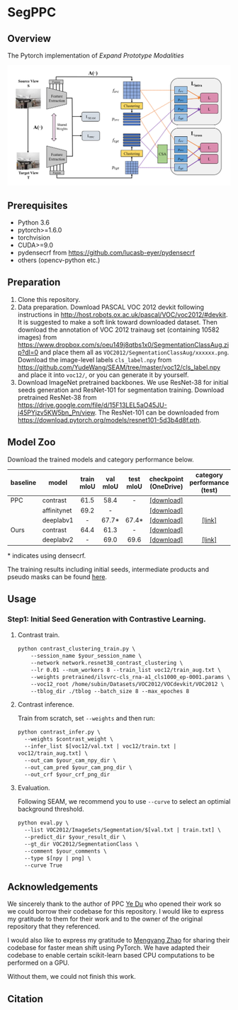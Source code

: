 # SegPPC

## Overview
The Pytorch implementation of _Expand Prototype Modalities_


<!-- >Though image-level weakly supervised semantic segmentation (WSSS) has achieved great progress with Class Activation Maps (CAMs) as the cornerstone, the large supervision gap between classification and segmentation still hampers the model to generate more complete and precise pseudo masks for segmentation. In this study, we propose weakly-supervised pixel-to-prototype contrast that can provide pixel-level supervisory signals to narrow the gap. Guided by two intuitive priors, our method is executed across different views and within per single view of an image, aiming to impose cross-view feature semantic consistency regularization and facilitate intra(inter)-class compactness(dispersion) of the feature space. Our method can be seamlessly incorporated into existing WSSS models without any changes to the base networks and does not incur any extra inference burden. Extensive experiments manifest that our method consistently improves two strong baselines by large margins, demonstrating the effectiveness. -->
<img width="801" alt="图片" src="imgs/overview_1.png">


## Prerequisites
- Python 3.6
- pytorch>=1.6.0
- torchvision
- CUDA>=9.0
- pydensecrf from https://github.com/lucasb-eyer/pydensecrf
- others (opencv-python etc.)


## Preparation

1. Clone this repository.
2. Data preparation.
   Download PASCAL VOC 2012 devkit following instructions in http://host.robots.ox.ac.uk/pascal/VOC/voc2012/#devkit. 
   It is suggested to make a soft link toward downloaded dataset. 
   Then download the annotation of VOC 2012 trainaug set (containing 10582 images) from https://www.dropbox.com/s/oeu149j8qtbs1x0/SegmentationClassAug.zip?dl=0 and place them all as ```VOC2012/SegmentationClassAug/xxxxxx.png```. 
   Download the image-level labels ```cls_label.npy``` from https://github.com/YudeWang/SEAM/tree/master/voc12/cls_label.npy and place it into ```voc12/```, or you can generate it by yourself.
3. Download ImageNet pretrained backbones.
   We use ResNet-38 for initial seeds generation and ResNet-101 for segmentation training. 
   Download pretrained ResNet-38 from https://drive.google.com/file/d/15F13LEL5aO45JU-j45PYjzv5KW5bn_Pn/view.
   The ResNet-101 can be downloaded from https://download.pytorch.org/models/resnet101-5d3b4d8f.pth.
 

## Model Zoo
   Download the trained models and category performance below.
   
   | baseline | model       | train mIoU | val mIoU | test mIoU |   checkpoint (OneDrive)   |       category performance (test)                     |
| -------- | ----------- | :---------: | :-------: | :---------: | :------------: | :----------------------------------------------------------: |
| PPC      | contrast    |    61.5     |   58.4    |      -      | [[download]](https://1drv.ms/u/s!AgGL9MGcRHv0mQSKoJ6CDU0cMjd2?e=dFlHgN) |                                                              |
|          | affinitynet |    69.2     |     -     |             | [[download]](https://1drv.ms/u/s!AgGL9MGcRHv0mQXi0SSkbUc2sl8o?e=AY7AzX) |                                                              |
|          | deeplabv1   |      -      |   67.7*   |    67.4*    | [[download]](https://1drv.ms/u/s!AgGL9MGcRHv0mQgpb3QawPCsKPe9?e=4vly0H) | [[link]](http://host.robots.ox.ac.uk:8080/anonymous/FVG7VK.html) |
| Ours     | contrast    |    64.4     |     61.3     |      -      | [[download]](https://) |                                                              |
|          | deeplabv2   |      -      |   69.0   |    69.6    | [[download]](https://) | [[link]](http://) |

 \* indicates using densecrf.

   The training results including initial seeds, intermediate products and pseudo masks can be found [here](https://drive.google.com/file/d/1TFw-e6P2tG3AYUgBLTw1pO0NVuBoXi4p/view?usp=sharing).

## Usage

### Step1: Initial Seed Generation with Contrastive Learning.
1. Contrast train.
   ```
   python contrast_clustering_train.py \
       --session_name $your_session_name \
       --network network.resnet38_contrast_clustering \
       --lr 0.01 --num_workers 8 --train_list voc12/train_aug.txt \
       --weights pretrained/ilsvrc-cls_rna-a1_cls1000_ep-0001.params \
       --voc12_root /home/subin/Datasets/VOC2012/VOCdevkit/VOC2012 \
       --tblog_dir ./tblog --batch_size 8 --max_epoches 8
   ```

2. Contrast inference.

   Train from scratch, set ```--weights``` and then run:
   ```
   python contrast_infer.py \
     --weights $contrast_weight \ 
     --infer_list $[voc12/val.txt | voc12/train.txt | voc12/train_aug.txt] \
     --out_cam $your_cam_npy_dir \
     --out_cam_pred $your_cam_png_dir \
     --out_crf $your_crf_png_dir
   ```

3. Evaluation.

   Following SEAM, we recommend you to use ```--curve``` to select an optimial background threshold.
   ```
   python eval.py \
     --list VOC2012/ImageSets/Segmentation/$[val.txt | train.txt] \
     --predict_dir $your_result_dir \
     --gt_dir VOC2012/SegmentationClass \
     --comment $your_comments \
     --type $[npy | png] \
     --curve True
   ```

<!-- ### Step2: Refine with AffinityNet.
1. Preparation.

   Prepare the files (```la_crf_dir``` and ```ha_crf_dir```) needed for training AffinityNet. You can also use our processed crf outputs with ```alpha=la/ha``` from [here]().
   ```
   python aff_prepare.py \
     --voc12_root VOC2012 \
     --cam_dir $your_cam_npy_dir \
     --out_crf $your_crf_alpha_dir 
   ```

2. AffinityNet train.
   ```
   python aff_train.py \
     --weights $pretrained_model \
     --voc12_root VOC2012 \
     --la_crf_dir $your_la_crf_dir \
     --ha_crf_dir $your_ha_crf_dir \
     --session_name $your_session_name
   ```

3. Random walk propagation & Evaluation.

   Use the trained AffinityNet to conduct RandomWalk for refining the CAMs from Step1. Trained model can be found in Model Zoo.
   ```
   python aff_infer.py \
     --weights $aff_weights \
     --voc12_root VOC2012 \
     --infer_list $[voc12/val.txt | voc12/train.txt] \
     --cam_dir $your_cam_dir \
     --out_rw $your_rw_dir
   ```

4. Pseudo mask generation. 
   Generate the pseudo masks for training the DeepLab Model. Dense CRF is used in this step.
   ```
   python aff_infer.py \
     --weights $aff_weights \
     --infer_list voc12/trainaug.txt \
     --cam_dir $your_cam_dir \
     --voc12_root VOC2012 \
     --out_rw $your_rw_dir
   ```
   
   Pseudo masks of train+aug set can be downloaded here: https://drive.google.com/file/d/1TFw-e6P2tG3AYUgBLTw1pO0NVuBoXi4p/view?usp=sharing.


### Step3: Segmentation training with DeepLab
1. Training. 
   
   we use the segmentation repo from https://github.com/YudeWang/semantic-segmentation-codebase. Training and inference codes are available in ```segmentation/experiment/```. Set ```DATA_PSEUDO_GT: $your_pseudo_label_path``` in ```config.py```. Then run:
   ```
   python train.py
   ```

2. Inference. 

   Check test configration in ```config.py``` (ckpt path, trained model: https://1drv.ms/u/s!AgGL9MGcRHv0mQgpb3QawPCsKPe9?e=4vly0H) and val/test set selection in ```test.py```.  Then run:
   ```
   python test.py
   ```
   
   For test set evaluation, you need to download test set images and submit the segmentation results to the official voc server.
   
For integrating our approach into the [EPS](https://openaccess.thecvf.com/content/CVPR2021/papers/Lee_Railroad_Is_Not_a_Train_Saliency_As_Pseudo-Pixel_Supervision_for_CVPR_2021_paper.pdf) model, you can change branch to ```EPS``` via:
   ```angular2html
   git checkout eps
   ```
Then conduct train or inference following instructions above. Segmentation training follows the same repo in ```segmentation```. Trained models & processed files can be download in Model Zoo. -->

## Acknowledgements
We sincerely thank to the author of PPC [Ye Du](https://github.com/usr922/wseg) who opened their work so we could borrow their codebase for this repository. I would like to express my gratitude to them for their work and to the owner of the original repository that they referenced.

I would also like to express my gratitude to [Mengyang Zhao](https://github.com/masqm/Faster-Mean-Shift) for sharing their codebase for faster mean shift using PyTorch. We have adapted their codebase to enable certain scikit-learn based CPU computations to be performed on a GPU.

Without them, we could not finish this work.
## Citation
<!-- ```
@inproceedings{du2021weakly,
  title={Weakly Supervised Semantic Segmentation by Pixel-to-Prototype Contrast},
  author={Du, Ye and Fu, Zehua and Liu, Qingjie and Wang, Yunhong},
  booktitle={Proceedings of the IEEE Conference on Computer Vision and Pattern Recognition},
  year={2022}
}
``` -->
